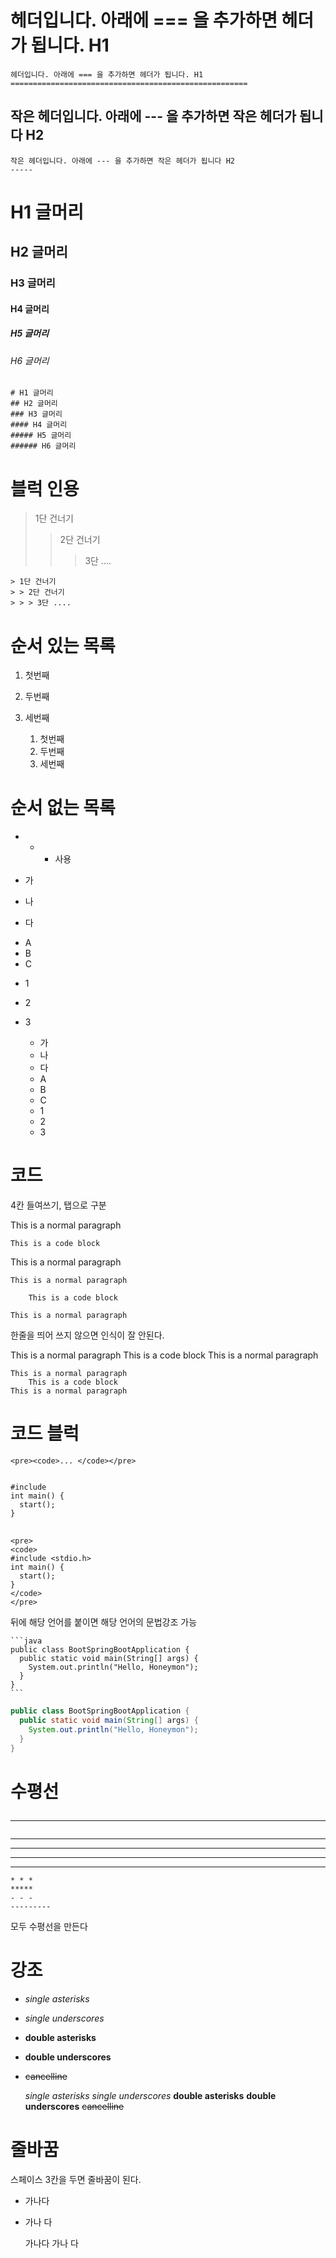 헤더입니다. 아래에 === 을 추가하면 헤더가 됩니다. H1
=====================================================


    헤더입니다. 아래에 === 을 추가하면 헤더가 됩니다. H1
    =====================================================



작은 헤더입니다. 아래에 --- 을 추가하면 작은 헤더가 됩니다 H2
-----


    작은 헤더입니다. 아래에 --- 을 추가하면 작은 헤더가 됩니다 H2
    -----




# H1 글머리
## H2 글머리
### H3 글머리
#### H4 글머리
##### H5 글머리
###### H6 글머리


    # H1 글머리
    ## H2 글머리
    ### H3 글머리
    #### H4 글머리
    ##### H5 글머리
    ###### H6 글머리





# 블럭 인용

> 1단 건너기
> > 2단 건너기
> > > 3단 ....


    > 1단 건너기
    > > 2단 건너기
    > > > 3단 ....



# 순서 있는 목록
1. 첫번째
2. 두번째
3. 세번째


    1. 첫번째
    2. 두번째
    3. 세번째


# 순서 없는 목록
* + - 사용

* 가
* 나
* 다

+ A
+ B
+ C

- 1
- 2
- 3


    * 가
    * 나
    * 다

    + A
    + B
    + C

    - 1
    - 2
    - 3


# 코드
4칸 들여쓰기, 탭으로 구분

This is a normal paragraph

    This is a code block
    
This is a normal paragraph



    This is a normal paragraph

        This is a code block

    This is a normal paragraph




한줄을 띄어 쓰지 않으면 인식이 잘 안된다.

This is a normal paragraph
    This is a code block
This is a normal paragraph



    This is a normal paragraph
        This is a code block    
    This is a normal paragraph


# 코드 블럭


    <pre><code>... </code></pre>


<pre>
<code>
#include <stdio.h>
int main() {
  start();
}
</code>
</pre>



    <pre>
    <code>
    #include <stdio.h>
    int main() {
      start();
    }
    </code>
    </pre>


뒤에 해당 언어를 붙이면 해당 언어의 문법강조 가능

    ```java
    public class BootSpringBootApplication {
      public static void main(String[] args) {
        System.out.println("Hello, Honeymon");
      }
    }
    ```

```java
public class BootSpringBootApplication {
  public static void main(String[] args) {
    System.out.println("Hello, Honeymon");
  }
}
```

# 수평선 <hr>

* * *
*****
- - - 
---------

    * * *
    *****
    - - - 
    ---------
    
모두 수평선을 만든다


# 강조

- *single asterisks*
- _single underscores_
- **double asterisks**
- __double underscores__
- ~~cancelline~~

    *single asterisks*
    _single underscores_
    **double asterisks**
    __double underscores__
    ~~cancelline~~
    

# 줄바꿈

스페이스 3칸을 두면 줄바꿈이 된다.

* 가나다
* 가나   다

    가나다
    가나   다
    
